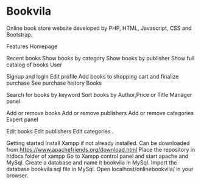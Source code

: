 # Bookvila
Online book store website developed by PHP, HTML, Javascript, CSS and Bootstrap.

Features
Homepage

Recent books
Show books by category
Show books by publisher
Show full catalog of books
User

Signup and login
Edit profile
Add books to shopping cart and finalize purchase
See purchase history
Books

Search for books by keyword
Sort books by Author,Price or Title
Manager panel

Add or remove books
Add or remove publishers
Add or remove categories
Expert panel

Edit books
Edit publishers
Edit categories
.


Getting started
Install Xampp if not already installed. Can be downloaded from https://www.apachefriends.org/download.html
Place the repository in htdocs folder of xampp
Go to Xampp control panel and start apache and MySql.
Create a database and name it bookvila in MySql.
Import the database bookvila.sql file in MySql.
Open localhost/onlinebookvila/ in your browser.
